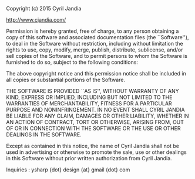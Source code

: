 Copyright (c) 2015 Cyril Jandia

http://www.cjandia.com/

Permission is hereby granted, free of charge, to any person obtaining
a copy of this software and associated documentation files (the
``Software''), to deal in the Software without restriction, including
without limitation the rights to use, copy, modify, merge, publish,
distribute, sublicense, and/or sell copies of the Software, and to
permit persons to whom the Software is furnished to do so, subject to
the following conditions:

The above copyright notice and this permission notice shall be included
in all copies or substantial portions of the Software.

THE SOFTWARE IS PROVIDED ``AS IS'', WITHOUT WARRANTY OF ANY KIND, EXPRESS
OR IMPLIED, INCLUDING BUT NOT LIMITED TO THE WARRANTIES OF
MERCHANTABILITY, FITNESS FOR A PARTICULAR PURPOSE AND NONINFRINGEMENT.
IN NO EVENT SHALL CYRIL JANDIA BE LIABLE FOR ANY CLAIM, DAMAGES OR
OTHER LIABILITY, WHETHER IN AN ACTION OF CONTRACT, TORT OR OTHERWISE,
ARISING FROM, OUT OF OR IN CONNECTION WITH THE SOFTWARE OR THE USE OR
OTHER DEALINGS IN THE SOFTWARE.

Except as contained in this notice, the name of Cyril Jandia shall
not be used in advertising or otherwise to promote the sale, use or
other dealings in this Software without prior written authorization
from Cyril Jandia.

Inquiries : ysharp {dot} design {at} gmail {dot} com
